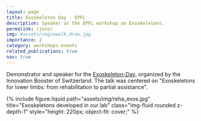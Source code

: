 ```yaml
---
layout: page
title: Exoskeleton Day - EPFL
description: Speaker at the EPFL workshop on Exoskeletons.
permalink: /jexo/
img: #assets/img/ewalk_draw.jpg
importance: 2
category: workshops-events
related_publications: true
nav: true
---
```


Demonstrator and speaker for the [Exoskeleton-Day](https://ntnrobotics.com/fr/event/exoskeleton-day/), organized by the Innovation Booster of Switzerland. The talk was centered on "Exoskeletons for lower limbs: from rehabilitation to partial assistance".

<div class="row justify-content-center mt-4">
  <div class="col-sm-6 text-center">
    {% include figure.liquid path="assets/img/reha_exos.jpg" title="Exoskeletons developed in our lab" class="img-fluid rounded z-depth-1" style="height: 220px; object-fit: cover;" %}
  </div>
</div>
